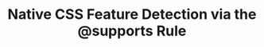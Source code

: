 ---
title: Native CSS Feature Detection via the @supports Rule
authors:
- chris-mills
tags:
- TAG
- layout: article
---